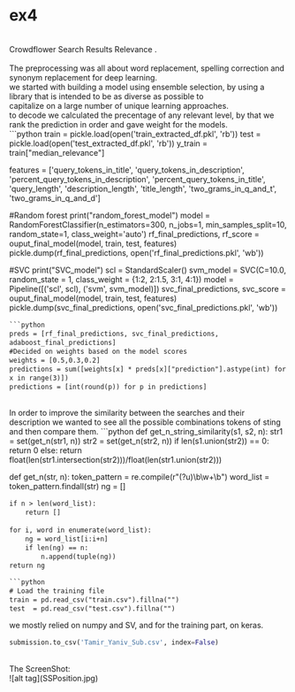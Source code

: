 # ex4<br>
<br>
Crowdflower Search Results Relevance .<br>
<br>
The preprocessing was all about word replacement, spelling correction and synonym replacement for deep learning.<br>
we started with building a model using ensemble selection, by using a library that is intended to be as diverse as possible to<br>
capitalize on a large number of unique learning approaches.<br>
to decode we calculated the precentage of any relevant level, by that we rank the prediction in order and gave weight for the models.<br>
```python
train = pickle.load(open('train_extracted_df.pkl', 'rb'))
test = pickle.load(open('test_extracted_df.pkl', 'rb'))
y_train = train["median_relevance"]

features = ['query_tokens_in_title', 'query_tokens_in_description', 'percent_query_tokens_in_description', 'percent_query_tokens_in_title', 'query_length', 'description_length', 'title_length', 'two_grams_in_q_and_t', 'two_grams_in_q_and_d']

#Random forest
print("random_forest_model")
model = RandomForestClassifier(n_estimators=300, n_jobs=1, min_samples_split=10, random_state=1, class_weight='auto')
rf_final_predictions, rf_score = ouput_final_model(model, train, test, features)
pickle.dump(rf_final_predictions, open('rf_final_predictions.pkl', 'wb'))

#SVC
print("SVC_model")
scl = StandardScaler()
svm_model = SVC(C=10.0, random_state = 1, class_weight = {1:2, 2:1.5, 3:1, 4:1})
model = Pipeline([('scl', scl), ('svm', svm_model)])
svc_final_predictions, svc_score = ouput_final_model(model, train, test, features)
pickle.dump(svc_final_predictions, open('svc_final_predictions.pkl', 'wb'))

```
```python
preds = [rf_final_predictions, svc_final_predictions, adaboost_final_predictions]
#Decided on weights based on the model scores
weights = [0.5,0.3,0.2]
predictions = sum([weights[x] * preds[x]["prediction"].astype(int) for x in range(3)])
predictions = [int(round(p)) for p in predictions]
```
<br>
In order to improve the similarity between the searches and their description we wanted to see all the possible combinations tokens of sting and then compare them.
```python
def get_n_string_similarity(s1, s2, n):
    str1 = set(get_n(str1, n))
    str2 = set(get_n(str2, n))
    if len(s1.union(str2)) == 0:
        return 0
    else:
        return float(len(str1.intersection(str2)))/float(len(str1.union(str2)))

def get_n(str, n):
    token_pattern = re.compile(r"(?u)\b\w+\b")
    word_list = token_pattern.findall(str)
    ng = []


    if n > len(word_list):
        return []
    
    for i, word in enumerate(word_list):
        ng = word_list[i:i+n]
        if len(ng) == n:
            n.append(tuple(ng))
    return ng
```
```python
# Load the training file
train = pd.read_csv("train.csv").fillna("")
test  = pd.read_csv("test.csv").fillna("")
```
we mostly relied on numpy and SV, and for the training part, on keras.<br>

```python
submission.to_csv('Tamir_Yaniv_Sub.csv', index=False)
```
<br>
The ScreenShot:<br>
![alt tag](SSPosition.jpg)
